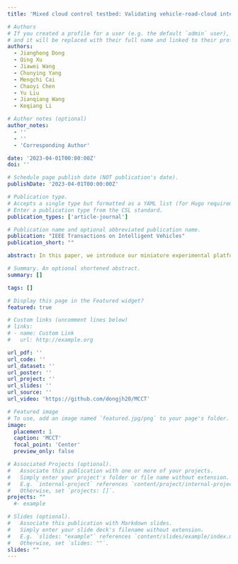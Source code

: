 ```yaml
---
title: 'Mixed cloud control testbed: Validating vehicle-road-cloud integration via mixed digital twin'

# Authors
# If you created a profile for a user (e.g. the default `admin` user), write the username (folder name) here
# and it will be replaced with their full name and linked to their profile.
authors:
  - Jianghong Dong
  - Qing Xu
  - Jiawei Wang
  - Chunying Yang
  - Mengchi Cai
  - Chaoyi Chen
  - Yu Liu
  - Jianqiang Wang
  - Keqiang Li

# Author notes (optional)
author_notes: 
  - ''
  - ''
  - 'Corresponding Author'

date: '2023-04-01T00:00:00Z'
doi: ''

# Schedule page publish date (NOT publication's date).
publishDate: '2023-04-01T00:00:00Z'

# Publication type.
# Accepts a single type but formatted as a YAML list (for Hugo requirements).
# Enter a publication type from the CSL standard.
publication_types: ['article-journal']

# Publication name and optional abbreviated publication name.
publication: "IEEE Transactions on Intelligent Vehicles"
publication_short: ""

abstract: In this paper, we introduce our miniature experimental platform, Mixed Cloud Control Testbed (MCCT), developed based on a new notion of Mixed Digital Twin (mixedDT). Combining Mixed Reality with Digital Twin, mixedDT integrates the virtual and physical spaces into a mixed one, where physical entities coexist and interact with virtual entities via their digital counterparts. Under the framework of mixedDT, MCCT contains three major experimental platforms in the physical, virtual and mixed spaces respectively, and provides a unified access for various human-machine interfaces and external devices such as driving simulators. A cloud unit, where the mixed experimental platform is deployed, is responsible for fusing multi-platform information and assigning control instructions, contributing to synchronous operation and real-time cross-platform interaction. Particularly, MCCT allows for multi-vehicle coordination composed of different multi-source vehicles (e.g., physical vehicles, virtual vehicles and human-driven vehicles). Validations on vehicle platooning demonstrate the flexibility and scalability of MCCT.

# Summary. An optional shortened abstract.
summary: []

tags: []

# Display this page in the Featured widget?
featured: true

# Custom links (uncomment lines below)
# links:
# - name: Custom Link
#   url: http://example.org

url_pdf: ''
url_code: ''
url_dataset: ''
url_poster: ''
url_project: ''
url_slides: ''
url_source: ''
url_video: 'https://github.com/dongjh20/MCCT'

# Featured image
# To use, add an image named `featured.jpg/png` to your page's folder.
image:
  placement: 1
  caption: 'MCCT'
  focal_point: 'Center'
  preview_only: false

# Associated Projects (optional).
#   Associate this publication with one or more of your projects.
#   Simply enter your project's folder or file name without extension.
#   E.g. `internal-project` references `content/project/internal-project/index.md`.
#   Otherwise, set `projects: []`.
projects: ""
  #- example

# Slides (optional).
#   Associate this publication with Markdown slides.
#   Simply enter your slide deck's filename without extension.
#   E.g. `slides: "example"` references `content/slides/example/index.md`.
#   Otherwise, set `slides: ""`.
slides: ""
---
```




